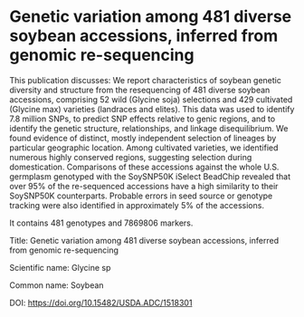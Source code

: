 # Genetic variation among 481 diverse soybean accessions, inferred from genomic re-sequencing

This publication discusses: We report characteristics of soybean genetic diversity and structure from the resequencing of 481 diverse soybean accessions, comprising 52 wild (Glycine soja) selections and 429 cultivated (Glycine max) varieties (landraces and elites). This data was used to identify 7.8 million SNPs, to predict SNP effects relative to genic regions, and to identify the genetic structure, relationships, and linkage disequilibrium. We found evidence of distinct, mostly independent selection of lineages by particular geographic location. Among cultivated varieties, we identified numerous highly conserved regions, suggesting selection during domestication. Comparisons of these accessions against the whole U.S. germplasm genotyped with the SoySNP50K iSelect BeadChip revealed that over 95% of the re-sequenced accessions have a high similarity to their SoySNP50K counterparts. Probable errors in seed source or genotype tracking were also identified in approximately 5% of the accessions.

It contains 481 genotypes and 7869806 markers.

Title: Genetic variation among 481 diverse soybean accessions, inferred from genomic re-sequencing

Scientific name: Glycine sp

Common name: Soybean

DOI: https://doi.org/10.15482/USDA.ADC/1518301


